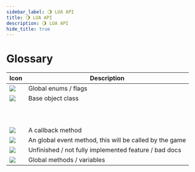 ```yaml
---
sidebar_label: 🌖 LUA API
title: 🌖 LUA API
description: 🌖 LUA API
hide_title: true
---
```


# Glossary

| Icon                        | Description                                             |
| --------------------------- | ------------------------------------------------------- |
| ![](/img/wiki/enum.png)     | Global enums / flags                                    |
| ![](/img/wiki/base.png)     | Base object class                                       |
| <p><br/></p>                |                                                         |
| ![](/img/wiki/callback.png) | A callback method                                       |
| ![](/img/wiki/event.png)    | An global event method, this will be called by the game |
| ![](/img/wiki/unknown.png)  | Unfinished / not fully implemented feature / bad docs   |
| ![](/img/wiki/global.png)   | Global methods / variables                              |
